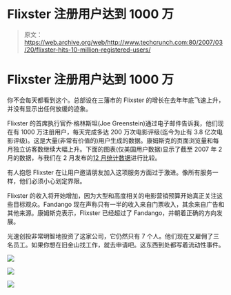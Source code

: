# Flixster 注册用户达到 1000 万

> 原文：<https://web.archive.org/web/http://www.techcrunch.com:80/2007/03/20/flixster-hits-10-million-registered-users/>

# Flixster 注册用户达到 1000 万

 [](https://web.archive.org/web/20220517173620/http://www.flixster.com/) 你不会每天都看到这个。总部设在三藩市的 Flixster 的增长在去年年底飞速上升，并没有显示出任何放缓的迹象。

Flixster 的首席执行官乔·格林斯坦(Joe Greenstein)通过电子邮件告诉我，他们现在有 1000 万注册用户，每天完成多达 200 万次电影评级(迄今为止有 3.8 亿次电影评级)。这是大量(非常有价值的)用户生成的数据。康姆斯克的页面浏览量和每月独立访客数继续大幅上升。下面的图表(仅美国用户数据)显示了截至 2007 年 2 月的数据，与我们在 2 月发布的[12 月统计数据](https://web.archive.org/web/20220517173620/http://www.beta.techcrunch.com/2007/02/01/flixster-growing-like-a-weed/)进行比较。

有人抱怨 Flixster 在让用户邀请朋友加入这项服务方面过于激进。像所有服务一样，他们必须小心划定界限。

Flixster 的收入将开始增加，因为大型和高度相关的电影营销预算开始真正关注这些目标观众。Fandango 现在声称只有一半的收入来自门票收入，其余来自广告和其他来源。康姆斯克表示，Flixster 已经超过了 Fandango，并朝着正确的方向发展。

光速创投非常明智地投资了这家公司，它仍然只有 7 个人。他们现在又雇佣了三名员工。如果你想在旧金山找工作，就去申请吧。这东西到处都写着流动性事件。

![](img/4ab3aa80b11a587b6ac7990a414cebcf.png)

![](img/1504001e4c9c1c092bd22d1ba38ec671.png)

![](img/7556cc90ee88fa3ad7168d235d92165f.png)